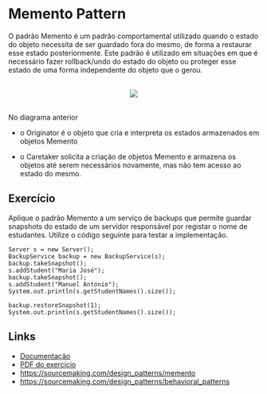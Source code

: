 # Memento Pattern

O padrão Memento é um padrão comportamental utilizado quando o estado do objeto necessita de ser guardado fora do mesmo, de forma a restaurar esse estado posteriormente. Este padrão é utilizado em situações em que é necessário fazer rollback/undo do estado do objeto ou proteger esse estado de uma forma independente do objeto que o gerou.
<br><br>
<p align="center">
  <img src="https://argon7.github.io/TrabalhosES2/MementoPattern/resources/Memento.png">
</p>
<br>
No diagrama anterior

- o Originator é o objeto que cria e interpreta os estados armazenados em objetos Memento

- o Caretaker solicita a criação de objetos Memento e armazena os objetos até serem necessários novamente, mas não tem acesso ao estado do mesmo.

## Exercício

Aplique o padrão Memento a um serviço de backups que permite guardar snapshots do estado de um servidor responsável por registar o nome de estudantes. Utilize o código seguinte para testar a implementação. 

```
Server s = new Server();
BackupService backup = new BackupService(s);
backup.takeSnapshot();
s.addStudent("Maria José");
backup.takeSnapshot();
s.addStudent("Manuel António");
System.out.println(s.getStudentNames().size());

backup.restoreSnapshot(1);
System.out.println(s.getStudentNames().size());
```
## Links

* [Documentação](https://argon7.github.io/TrabalhosES2/MementoPattern/javadoc/index.html)
* [PDF do exercício](https://argon7.github.io/TrabalhosES2/MementoPattern/resources/ExMementoPattern.pdf)
* https://sourcemaking.com/design_patterns/memento
* https://sourcemaking.com/design_patterns/behavioral_patterns